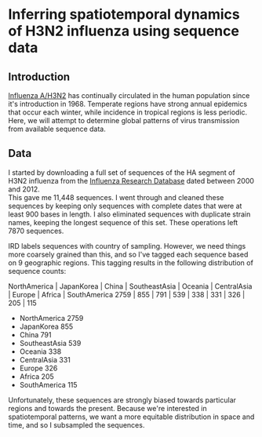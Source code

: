 # Inferring spatiotemporal dynamics of H3N2 influenza using sequence data

## Introduction

[Influenza A/H3N2](http://en.wikipedia.org/wiki/Influenza_A_virus_subtype_H3N2) has continually circulated in the human population since it's introduction in 1968.
Temperate regions have strong annual epidemics that occur each winter, while incidence in tropical regions is less periodic.
Here, we will attempt to determine global patterns of virus transmission from available sequence data.

## Data

I started by downloading a full set of sequences of the HA segment of H3N2 influenza from the [Influenza Research Database](http://www.fludb.org) dated between 2000 and 2012.  
This gave me 11,448 sequences.
I went through and cleaned these sequences by keeping only sequences with complete dates that were at least 900 bases in length.
I also eliminated sequences with duplicate strain names, keeping the longest sequence of this set.
These operations left 7870 sequences.

IRD labels sequences with country of sampling.
However, we need things more coarsely grained than this, and so I've tagged each sequence based on 9 geographic regions.
This tagging results in the following distribution of sequence counts:

NorthAmerica | JapanKorea | China | SoutheastAsia | Oceania | CentralAsia | Europe | Africa | SouthAmerica
2759         | 855        | 791   | 539           | 338     | 331         | 326    | 205    | 115

- NorthAmerica	2759
- JapanKorea	855
- China	791
- SoutheastAsia	539
- Oceania	338
- CentralAsia	331
- Europe	326
- Africa	205
- SouthAmerica	115

Unfortunately, these sequences are strongly biased towards particular regions and towards the present.
Because we're interested in spatiotemporal patterns, we want a more equitable distribution in space and time, and so I subsampled the sequences.